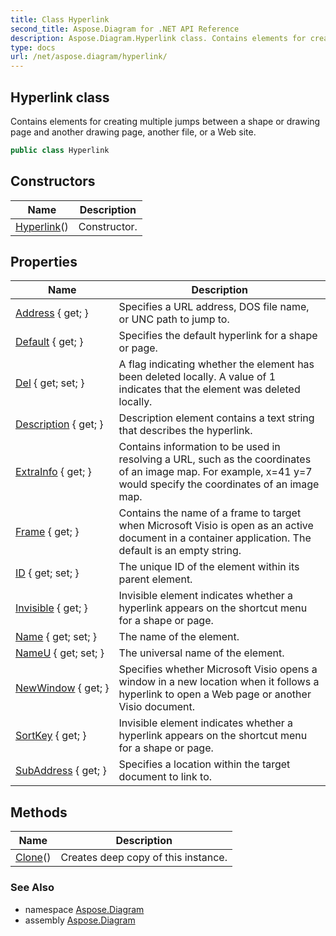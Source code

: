 ```yaml
---
title: Class Hyperlink
second_title: Aspose.Diagram for .NET API Reference
description: Aspose.Diagram.Hyperlink class. Contains elements for creating multiple jumps between a shape or drawing page and another drawing page another file or a Web site
type: docs
url: /net/aspose.diagram/hyperlink/
---
```

## Hyperlink class

Contains elements for creating multiple jumps between a shape or drawing page and another drawing page, another file, or a Web site.

```csharp
public class Hyperlink
```

## Constructors

| Name | Description |
| --- | --- |
| [Hyperlink](hyperlink/)() | Constructor. |

## Properties

| Name | Description |
| --- | --- |
| [Address](../../aspose.diagram/hyperlink/address/) { get; } | Specifies a URL address, DOS file name, or UNC path to jump to. |
| [Default](../../aspose.diagram/hyperlink/default/) { get; } | Specifies the default hyperlink for a shape or page. |
| [Del](../../aspose.diagram/hyperlink/del/) { get; set; } | A flag indicating whether the element has been deleted locally. A value of 1 indicates that the element was deleted locally. |
| [Description](../../aspose.diagram/hyperlink/description/) { get; } | Description element contains a text string that describes the hyperlink. |
| [ExtraInfo](../../aspose.diagram/hyperlink/extrainfo/) { get; } | Contains information to be used in resolving a URL, such as the coordinates of an image map. For example, x=41 y=7 would specify the coordinates of an image map. |
| [Frame](../../aspose.diagram/hyperlink/frame/) { get; } | Contains the name of a frame to target when Microsoft Visio is open as an active document in a container application. The default is an empty string. |
| [ID](../../aspose.diagram/hyperlink/id/) { get; set; } | The unique ID of the element within its parent element. |
| [Invisible](../../aspose.diagram/hyperlink/invisible/) { get; } | Invisible element indicates whether a hyperlink appears on the shortcut menu for a shape or page. |
| [Name](../../aspose.diagram/hyperlink/name/) { get; set; } | The name of the element. |
| [NameU](../../aspose.diagram/hyperlink/nameu/) { get; set; } | The universal name of the element. |
| [NewWindow](../../aspose.diagram/hyperlink/newwindow/) { get; } | Specifies whether Microsoft Visio opens a window in a new location when it follows a hyperlink to open a Web page or another Visio document. |
| [SortKey](../../aspose.diagram/hyperlink/sortkey/) { get; } | Invisible element indicates whether a hyperlink appears on the shortcut menu for a shape or page. |
| [SubAddress](../../aspose.diagram/hyperlink/subaddress/) { get; } | Specifies a location within the target document to link to. |

## Methods

| Name | Description |
| --- | --- |
| [Clone](../../aspose.diagram/hyperlink/clone/)() | Creates deep copy of this instance. |

### See Also

* namespace [Aspose.Diagram](../../aspose.diagram/)
* assembly [Aspose.Diagram](../../)


